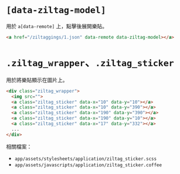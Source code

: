 # `[data-ziltag-model]`

用於 `a[data-remote]` 上，點擊後展開樂貼。

```html
<a href="/ziltaggings/1.json" data-remote data-ziltag-model></a>
```

# `.ziltag_wrapper`、`.ziltag_sticker`

用於將樂貼顯示在圖片上。

```html
<div class="ziltag_wrapper">
  <img src="">
  <a class="ziltag_sticker" data-x="10" data-y="10"></a>
  <a class="ziltag_sticker" data-x="10" data-y="390"></a>
  <a class="ziltag_sticker" data-x="190" data-y="390"></a>
  <a class="ziltag_sticker" data-x="190" data-y="10"></a>
  <a class="ziltag_sticker" data-x="17" data-y="332"></a>
  ...
</div>
```

相關檔案：

- `app/assets/stylesheets/application/ziltag_sticker.scss`
- `app/assets/javascripts/application/ziltag_sticker.coffee`